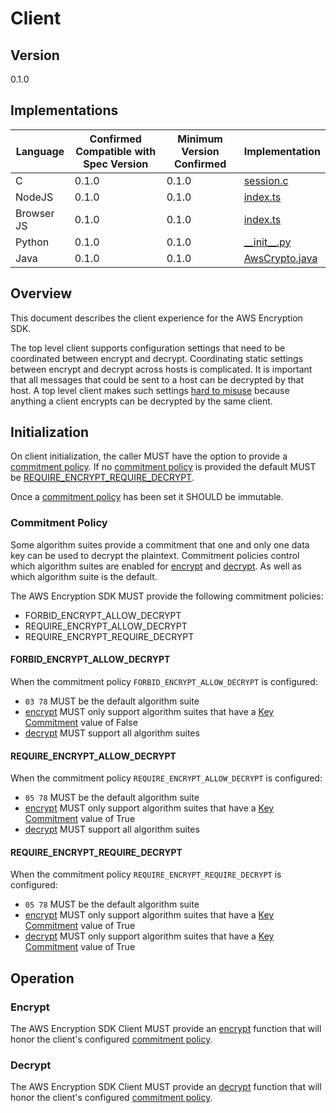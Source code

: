 [//]: # "Copyright Amazon.com Inc. or its affiliates. All Rights Reserved."
[//]: # "SPDX-License-Identifier: CC-BY-SA-4.0"

# Client

## Version

0.1.0

## Implementations

| Language   | Confirmed Compatible with Spec Version | Minimum Version Confirmed | Implementation                                                                                                                        |
| ---------- | -------------------------------------- | ------------------------- | ------------------------------------------------------------------------------------------------------------------------------------- |
| C          | 0.1.0                                  | 0.1.0                     | [session.c](https://github.com/aws/aws-encryption-sdk-c/blob/master/source/session.c)                                                 |
| NodeJS     | 0.1.0                                  | 0.1.0                     | [index.ts](https://github.com/aws/aws-encryption-sdk-javascript/blob/master/modules/client-node/src/index.ts)                         |
| Browser JS | 0.1.0                                  | 0.1.0                     | [index.ts](https://github.com/aws/aws-encryption-sdk-javascript/blob/master/modules/client-browser/src/index.ts)                      |
| Python     | 0.1.0                                  | 0.1.0                     | [\_\_init\_\_.py](https://github.com/aws/aws-encryption-sdk-python/blob/master/src/aws_encryption_sdk/__init__.py)                    |
| Java       | 0.1.0                                  | 0.1.0                     | [AwsCrypto.java](https://github.com/aws/aws-encryption-sdk-java/blob/master/src/main/java/com/amazonaws/encryptionsdk/AwsCrypto.java) |

## Overview

This document describes the client experience for the AWS Encryption SDK.

The top level client supports configuration settings
that need to be coordinated between encrypt and decrypt.
Coordinating static settings between encrypt and decrypt across hosts is complicated.
It is important that all messages that could be sent to a host can be decrypted by that host.
A top level client makes such settings [hard to misuse](https://github.com/awslabs/aws-encryption-sdk-specification/blob/master/tenets.md#hard-to-misuse)
because anything a client encrypts can be decrypted by the same client.

## Initialization

On client initialization,
the caller MUST have the option to provide a [commitment policy](#commitment-policy).
If no [commitment policy](#commitment-policy) is provided the default MUST be [REQUIRE_ENCRYPT_REQUIRE_DECRYPT](../framework/algorithm-suites.md#require_encrypt_require_decrypt).

Once a [commitment policy](#commitment-policy) has been set it SHOULD be immutable.

### Commitment Policy

Some algorithm suites provide a commitment
that one and only one data key
can be used to decrypt the plaintext.
Commitment policies control which algorithm suites are enabled
for [encrypt](encrypt.md) and [decrypt](decrypt.md).
As well as which algorithm suite is the default.

The AWS Encryption SDK MUST provide the following commitment policies:

- FORBID_ENCRYPT_ALLOW_DECRYPT
- REQUIRE_ENCRYPT_ALLOW_DECRYPT
- REQUIRE_ENCRYPT_REQUIRE_DECRYPT

#### FORBID_ENCRYPT_ALLOW_DECRYPT

When the commitment policy `FORBID_ENCRYPT_ALLOW_DECRYPT` is configured:

- `03 78` MUST be the default algorithm suite
- [encrypt](encrypt.md) MUST only support algorithm suites that have a [Key Commitment](../framework/algorithm-suites.md#algorithm-suites-encryption-key-derivation-settings) value of False
- [decrypt](decrypt.md) MUST support all algorithm suites

#### REQUIRE_ENCRYPT_ALLOW_DECRYPT

When the commitment policy `REQUIRE_ENCRYPT_ALLOW_DECRYPT` is configured:

- `05 78` MUST be the default algorithm suite
- [encrypt](encrypt.md) MUST only support algorithm suites that have a [Key Commitment](../framework/algorithm-suites.md#algorithm-suites-encryption-key-derivation-settings) value of True
- [decrypt](decrypt.md) MUST support all algorithm suites

#### REQUIRE_ENCRYPT_REQUIRE_DECRYPT

When the commitment policy `REQUIRE_ENCRYPT_REQUIRE_DECRYPT` is configured:

- `05 78` MUST be the default algorithm suite
- [encrypt](encrypt.md) MUST only support algorithm suites that have a [Key Commitment](../framework/algorithm-suites.md#algorithm-suites-encryption-key-derivation-settings) value of True
- [decrypt](decrypt.md) MUST only support algorithm suites that have a [Key Commitment](../framework/algorithm-suites.md#algorithm-suites-encryption-key-derivation-settings) value of True

## Operation

### Encrypt

The AWS Encryption SDK Client MUST provide an [encrypt](./encrypt.md#input) function
that will honor the client's configured [commitment policy](#commitment-policy).

### Decrypt

The AWS Encryption SDK Client MUST provide an [decrypt](./decrypt.md#input) function
that will honor the client's configured [commitment policy](#commitment-policy).
